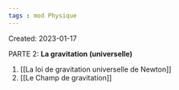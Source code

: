 ```yaml
---
tags : mod Physique
---
```

Created: 2023-01-17

PARTE 2: **La gravitation (universelle)**  
1. [[La loi de gravitation universelle de Newton]] 
2. [[Le Champ de gravitation]] 